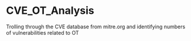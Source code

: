 # CVE_OT_Analysis
Trolling through the CVE database from mitre.org and identifying numbers of vulnerabilities related to OT
